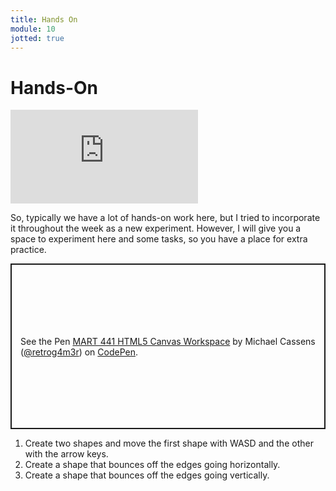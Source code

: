 ```yaml
---
title: Hands On
module: 10
jotted: true
---
```


# Hands-On

<div class="embed-responsive embed-responsive-16by9"><iframe class="embed-responsive-item" src="https://www.youtube.com/embed/1fgs9Qj5_vY" frameborder="0" allowfullscreen></iframe></div>

So, typically we have a lot of hands-on work here, but I tried to incorporate it throughout the week as a new experiment. However, I will give you a space to experiment here and some tasks, so you have a place for extra practice.

<p class="codepen" data-height="265" data-theme-id="light" data-default-tab="js,result" data-user="retrog4m3r" data-slug-hash="ExNGMMm" style="height: 265px; box-sizing: border-box; display: flex; align-items: center; justify-content: center; border: 2px solid; margin: 1em 0; padding: 1em;" data-pen-title="MART 441 HTML5 Canvas Workspace">
  <span>See the Pen <a href="https://codepen.io/retrog4m3r/pen/ExNGMMm">
  MART 441 HTML5 Canvas Workspace</a> by Michael Cassens (<a href="https://codepen.io/retrog4m3r">@retrog4m3r</a>)
  on <a href="https://codepen.io">CodePen</a>.</span>
</p>
<script async src="https://cpwebassets.codepen.io/assets/embed/ei.js"></script>

1. Create two shapes and move the first shape with WASD and the other with the arrow keys.
2. Create a shape that bounces off the edges going horizontally.
3. Create a shape that bounces off the edges going vertically.